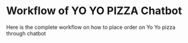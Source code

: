 # Workflow of YO YO PIZZA Chatbot
Here is the complete workflow on how to place order on Yo Yo pizza through chatbot
